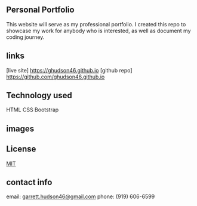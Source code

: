 
## Personal Portfolio
This website will serve as my professional portfolio. I created this repo to showcase my work for anybody who is interested, as well as document my coding journey. 

## links
[live site] https://ghudson46.github.io
[github repo] https://github.com/ghudson46.github.io

## Technology used
HTML
CSS
Bootstrap

## images

## License
[MIT](https://choosealicense.com/licenses/mit/)

## contact info
email: garrett.hudson46@gmail.com
phone: (919) 606-6599
